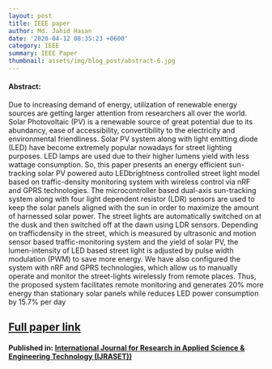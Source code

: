 ```yaml
---
layout: post
title: IEEE paper
author: Md. Jahid Hasan
date: '2020-04-12 08:35:23 +0600'
category: IEEE
summary: IEEE Paper
thumbnail: assets/img/blog_post/abstract-6.jpg
---
```



#### Abstract:
Due to increasing demand of energy, utilization of renewable energy sources are getting larger attention from researchers all over the world. Solar Photovoltaic (PV) is a renewable source of great potential due to its abundancy, ease of accessibility, convertibility to the electricity and environmental friendliness. Solar PV system along with light emitting diode (LED) have become extremely popular nowadays for street lighting purposes. LED lamps are used due to their higher lumens yield with less wattage consumption. So, this paper presents an energy efficient sun-tracking solar PV powered auto LEDbrightness controlled street light model based on traffic-density monitoring system with wireless control via nRF and GPRS technologies. The microcontroller based dual-axis sun-tracking system along with four light dependent resistor (LDR) sensors are used to keep the solar panels aligned with the sun in order to maximize the amount of harnessed solar power. The street lights are automatically switched on at the dusk and then switched off at the dawn using LDR sensors. Depending on trafficdensity in the street, which is measured by ultrasonic and motion sensor based traffic-monitoring system and the yield of solar PV, the lumen-intensity of LED based street light is adjusted by pulse width modulation (PWM) to save more energy. We have also configured the system with nRF and GPRS technologies, which allow us to manually operate and monitor the street-lights wirelessly from remote places. Thus, the proposed system facilitates remote monitoring and generates 20% more energy than stationary solar panels while reduces LED power consumption by 15.7% per day


## [Full paper link](http://www.ijraset.com/fileserve.php?FID=18491)

#### Published in:  [International Journal for Research in Applied Science & Engineering Technology (IJRASET))](https://www.ijraset.com/)
